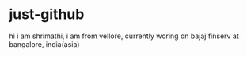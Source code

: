 # just-github
hi i am shrimathi,
i am from vellore,
currently woring on bajaj finserv at bangalore,
india(asia)
